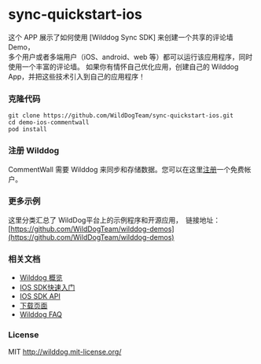 # sync-quickstart-ios 

这个 APP 展示了如何使用 [Wilddog Sync SDK] 来创建一个共享的评论墙 Demo，  
多个用户或者多端用户（iOS、android、web 等）都可以运行该应用程序，同时使用一个丰富的评论墙。
如果你有情怀自己优化应用，创建自己的 Wilddog App，并把这些技术引入到自己的应用程序！


### 克隆代码

    git clone https://github.com/WildDogTeam/sync-quickstart-ios.git
    cd demo-ios-commentwall
    pod install

### 注册 Wilddog

CommentWall 需要 Wilddog 来同步和存储数据。您可以在这里[注册](https://www.wilddog.com/my-account/signup)一个免费帐户。


### 更多示例

这里分类汇总了 WildDog平台上的示例程序和开源应用，　链接地址：[https://github.com/WildDogTeam/wilddog-demos](https://github.com/WildDogTeam/wilddog-demos)

### 相关文档

* [Wilddog 概览](https://z.wilddog.com/overview/introduction)
* [IOS SDK快速入门](https://z.wilddog.com/ios/quickstart)
* [IOS SDK API](https://z.wilddog.com/ios/api)
* [下载页面](https://www.wilddog.com/download/)
* [Wilddog FAQ](https://z.wilddog.com/questions)

### License
MIT
http://wilddog.mit-license.org/
